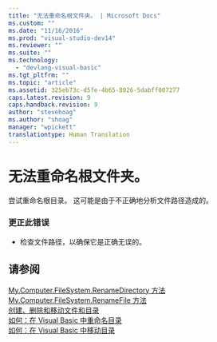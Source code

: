 ```yaml
---
title: "无法重命名根文件夹。 | Microsoft Docs"
ms.custom: ""
ms.date: "11/16/2016"
ms.prod: "visual-studio-dev14"
ms.reviewer: ""
ms.suite: ""
ms.technology: 
  - "devlang-visual-basic"
ms.tgt_pltfrm: ""
ms.topic: "article"
ms.assetid: 325eb73c-d5fe-4b65-8926-5dabff007277
caps.latest.revision: 9
caps.handback.revision: 9
author: "stevehoag"
ms.author: "shoag"
manager: "wpickett"
translationtype: Human Translation
---
```

# 无法重命名根文件夹。
尝试重命名根目录。 这可能是由于不正确地分析文件路径造成的。  
  
### 更正此错误  
  
-   检查文件路径，以确保它是正确无误的。  
  
## 请参阅  
 [My.Computer.FileSystem.RenameDirectory 方法](http://msdn.microsoft.com/zh-cn/14700cb3-9d29-46e2-af8d-61970d7e251b)   
 [My.Computer.FileSystem.RenameFile 方法](http://msdn.microsoft.com/zh-cn/00ad6fbd-924e-4a49-af32-d505fe69ea32)   
 [创建、删除和移动文件和目录](../../visual-basic/developing-apps/programming/drives-directories-files/creating-deleting-and-moving-files-and-directories.md)   
 [如何：在 Visual Basic 中重命名目录](http://msdn.microsoft.com/zh-cn/780c7afc-a03c-4b01-865a-510fe331b1cc)   
 [如何：在 Visual Basic 中移动目录](http://msdn.microsoft.com/zh-cn/0f26d1ef-c0a0-4445-8eb0-9b7d0490411c)